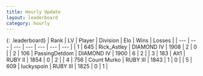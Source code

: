 ```yaml
---
title: Hourly Update
layout: leaderboard
category: hourly
---
```


{: .leaderboard}
| Rank | LV | Player | Division | Elo | Wins | Losses |
| --- | --- | --- | --- | --- | --- | --- |
| <span data-change="-">1</span> | 645 | <span title="ID: 466583">Rick_Astley</span> | DIAMOND IV | <span data-change="-">1908</span> | <span data-change="-">2</span> | <span data-change="-">0</span> |
| <span data-change="-1">2</span> | 106 | <span title="ID: 454837">PassingDetdom</span> | DIAMOND IV | <span data-change="21">1900</span> | <span data-change="4">6</span> | <span data-change="2">2</span> |
| <span data-change="-">3</span> | 183 | <span title="ID: 443550">Alt1</span> | RUBY II | <span data-change="-">1854</span> | <span data-change="-">0</span> | <span data-change="-">2</span> |
| <span data-change="-">4</span> | 756 | <span title="ID: 498323">Count Murko</span> | RUBY III | <span data-change="-">1843</span> | <span data-change="-">1</span> | <span data-change="-">0</span> |
| <span data-change="-">5</span> | 609 | <span title="ID: 512212">luckyspoin</span> | RUBY III | <span data-change="-">1825</span> | <span data-change="-">0</span> | <span data-change="-">1</span> |